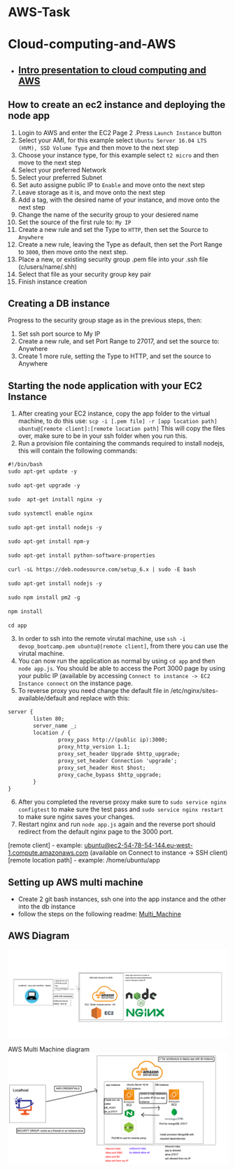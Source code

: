 # AWS-Task
# Cloud-computing-and-AWS
- ## [Intro presentation to cloud computing and AWS](https://docs.google.com/presentation/d/1mCpHtCIQjaBd_lCSvReo3g7xFn86ZkB96lQiQ9dSDeI/edit#slide=id.p)

## How to create an ec2 instance and deploying the node app
1. Login to AWS and enter the EC2 Page
2 .Press `Launch Instance` button
3. Select your AMI, for this example select `Ubuntu Server 16.04 LTS (HVM), SSD Volume Type` and then move to the next step
4. Choose your instance type, for this example select `t2 micro` and then move to the next step
5. Select your preferred Network
6. Select your preferred Subnet
7. Set auto assigne public IP to `Enable` and move onto the next step
8. Leave storage as it is, and move onto the next step
9. Add a tag, with the desired name of your instance, and move onto the next step
10. Change the name of the security group to your desiered name
11. Set the source of the first rule to: `My IP`
12. Create a new rule and set the Type to `HTTP`, then set the Source to `Anywhere`
13. Create a new rule, leaving the Type as default, then set the Port Range to `3000`, then move onto the next step.
14. Place a new, or existing security group .pem file into your .ssh file (c/users/name/.shh)
15. Select that file as your security group key pair
16. Finish instance creation

## Creating a DB instance
Progress to the security group stage as in the previous steps, then:
1. Set ssh port source to My IP
2. Create a new rule, and set Port Range to 27017, and set the source to: Anywhere
3. Create 1 more rule, setting the Type to HTTP, and set the source to Anywhere


## Starting the node application with your EC2 Instance
1. After creating your EC2 instance, copy the app folder to the virtual machine, to do this use: `scp -i [.pem file] -r [app location path] ubuntu@[remote client]:[remote location path]` This will copy the files over, make sure to be in your ssh folder when you run this.
2. Run a provision file containing the commands required to install nodejs, this will contain the following commands:
```
#!/bin/bash
sudo apt-get update -y

sudo apt-get upgrade -y

sudo  apt-get install nginx -y

sudo systemctl enable nginx

sudo apt-get install nodejs -y

sudo apt-get install npm-y

sudo apt-get install python-software-properties

curl -sL https://deb.nodesource.com/setup_6.x | sudo -E bash

sudo apt-get install nodejs -y

sudo npm install pm2 -g

npm install

cd app 
```
3. In order to ssh into the remote virutal machine, use `ssh -i devop_bootcamp.pem ubuntu@[remote client]`, from there you can use the virutal machine.
4. You can now run the application as normal by using `cd app` and then `node app.js`. You should be able to access the Port 3000 page by using your public IP (available by accessing `Connect to instance -> EC2 Instance connect` on the instance page.
5. To reverse proxy you need change the default file in /etc/nginx/sites-available/default and replace with this:
```
server {
        listen 80;
        server_name _;
        location / {
                proxy_pass http://(public ip):3000;
                proxy_http_version 1.1;
                proxy_set_header Upgrade $http_upgrade;
                proxy_set_header Connection 'upgrade';
                proxy_set_header Host $host;
                proxy_cache_bypass $http_upgrade;
        }
}
```
6. After you completed the reverse proxy make sure to `sudo service nginx configtest` to make sure the test pass and `sudo service nginx restart` to make sure nginx saves your changes.
7. Restart nginx and run `node app.js` again and the reverse port should redirect from the default nginx page to the 3000 port.

[remote client] - example: ubuntu@ec2-54-78-54-144.eu-west-1.compute.amazonaws.com (available on Connect to instance -> SSH client) [remote location path] - example: /home/ubuntu/app

## Setting up AWS multi machine
- Create 2 git bash instances, ssh one into the app instance and the other into the db instance
- follow the steps on the following readme: [Multi_Machine](https://github.com/Asare12/Multi_Machine)

## AWS Diagram
![EC2 Instance](https://github.com/Asare12/AWS-Task/blob/master/images/EC2%20Instance.png)

AWS Multi Machine diagram
![2 Tier 20architecture](https://github.com/Asare12/AWS-Task/blob/master/images/2%20tier%20architecture.png)
